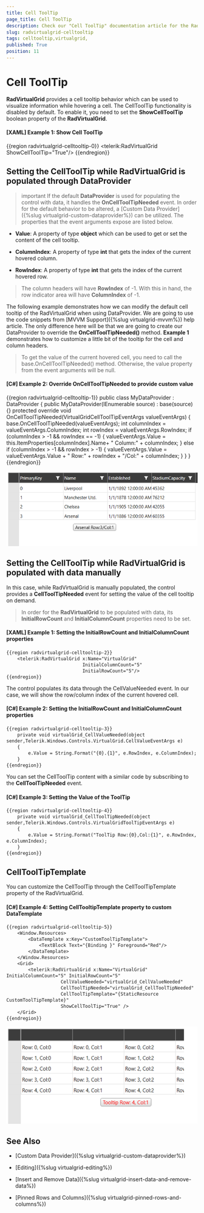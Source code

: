```yaml
---
title: Cell ToolTip
page_title: Cell ToolTip
description: Check our "Cell ToolTip" documentation article for the RadVirtualGrid WPF control.
slug: radvirtualgrid-celltooltip
tags: celltooltip,virtualgrid,
published: True
position: 11
---
```


# Cell ToolTip

__RadVirtualGrid__ provides a cell tooltip behavior which can be used to visualize information while hovering a cell. The CellToolTip functionality is disabled by default. To enable it, you need to set the __ShowCellToolTip__ boolean property of the __RadVirtualGrid__.

#### __[XAML] Example 1: Show Cell ToolTip__

{{region radvirtualgrid-celltooltip-0}}
	<telerik:RadVirtualGrid ShowCellToolTip="True"/>
{{endregion}}

## Setting the CellToolTip while RadVirtualGrid is populated through DataProvider

>important If the default __DataProvider__ is used for populating the control with data, it handles the __OnCellToolTipNeeded__ event. In order for the default behavior to be altered, a [Custom Data Provider]({%slug virtualgrid-custom-dataprovider%}) can be utilized. The properties that the event arguments expose are listed below.

* __Value__: A property of type __object__ which can be used to get or set the content of the cell tooltip.

* __ColumnIndex__: A property of type __int__ that gets the index of the current hovered column.

* __RowIndex__: A property of type __int__ that gets the index of the current hovered row.

> The column headers will have __RowIndex__ of -1. With this in hand, the row indicator area will have __ColumnIndex__ of -1.

The following example demonstrates how we can modify the default cell tooltip of the RadVirtualGrid when using DataProvider. We are going to use the code snippets from [MVVM Support]({%slug virtualgrid-mvvm%}) help article. The only difference here will be that we are going to create our DataProvider to override the __OnCellToolTipNeeded()__ method. __Example 1__ demonstrates how to customize a little bit of the tooltip for the cell and column headers.

> To get the value of the current hovered cell, you need to call the base.OnCellToolTipNeeded() method. Otherwise, the value property from the event arguments will be null.

#### __[C#] Example 2: Override OnCellToolTipNeeded to provide custom value__

{{region radvirtualgrid-celltooltip-1}}
	public class MyDataProvider : DataProvider
	{
		public MyDataProvider(IEnumerable source)
			: base(source) 	{}
		protected override void OnCellToolTipNeeded(VirtualGridCellToolTipEventArgs valueEventArgs)
		{
			base.OnCellToolTipNeeded(valueEventArgs);
			int columnIndex = valueEventArgs.ColumnIndex;
			int rowIndex = valueEventArgs.RowIndex;
			if (columnIndex > -1 && rowIndex == -1)
			{
				valueEventArgs.Value = this.ItemProperties[columnIndex].Name+ " Column:" + columnIndex;
			}
			else if (columnIndex > -1 && rowIndex > -1)
			{
				valueEventArgs.Value = valueEventArgs.Value + " Row:" + rowIndex + "/Col:" + columnIndex;
			}
		}
	}
{{endregion}}

![](images/radvirtualgrid-features-celltooltip-customtooltip.PNG)

## Setting the CellToolTip while RadVirtualGrid is populated with data manually

In this case, while RadVirtualGrid is manually populated, the control provides a __CellToolTipNeeded__ event for setting the value of the cell tooltip on demand. 

> In order for the __RadVirtualGrid__ to be populated with data, its __InitialRowCount__ and __InitialColumnCount__ properties need to be set.

#### __[XAML] Example 1: Setting the InitialRowCount and InitialColumnCount properties__
	{{region radvirtualgrid-celltooltip-2}}
		<telerik:RadVirtualGrid x:Name="VirtualGrid"  
								InitialColumnCount="5"  
								InitialRowCount="5"/> 
	{{endregion}}

The control populates its data through the CellValueNeeded event. In our case, we will show the row/column index of the current hovered cell.

#### __[C#] Example 2: Setting the InitialRowCount and InitialColumnCount properties__
	{{region radvirtualgrid-celltooltip-3}}
		private void virtualGrid_CellValueNeeded(object sender,Telerik.Windows.Controls.VirtualGrid.CellValueEventArgs e) 
		{ 
			e.Value = String.Format("{0}.{1}", e.RowIndex, e.ColumnIndex); 
		}  
	{{endregion}}

You can set the CellToolTip content with a similar code by subscribing to the __CellToolTipNeeded__ event.

#### __[C#] Example 3: Setting the Value of the ToolTip__
	{{region radvirtualgrid-celltooltip-4}}
		private void virtualGrid_CellToolTipNeeded(object sender,Telerik.Windows.Controls.VirtualGridToolTipEventArgs e) 
		{ 
			e.Value = String.Format("ToolTip Row:{0},Col:{1}", e.RowIndex, e.ColumnIndex); 
		}  
	{{endregion}}

## CellToolTipTemplate

You can customize the CellToolTip through the CellToolTipTemplate property of the RadVirtualGrid.

#### __[C#] Example 4: Setting CellTooltipTemplate property to custom DataTemplate__
	{{region radvirtualgrid-celltooltip-5}}
		<Window.Resources>
			<DataTemplate x:Key="CustomToolTipTemplate">
				<TextBlock Text="{Binding }" Foreground="Red"/>
			</DataTemplate>
		</Window.Resources>
		<Grid>
			<telerik:RadVirtualGrid x:Name="VirtualGrid" InitialColumnCount="5" InitialRowCount="5"
						CellValueNeeded="virtualGrid_CellValueNeeded" 		
						CellToolTipNeeded="virtualGrid_CellToolTipNeeded" 
						CellToolTipTemplate="{StaticResource CustomToolTipTemplate}" 
						ShowCellToolTip="True" />   
		</Grid>
	{{endregion}}

![](images/radvirtualgrid-features-celltooltip-customtooltiptemplate.PNG)	
	
## See Also

* [Custom Data Provider]({%slug virtualgrid-custom-dataprovider%})

* [Editing]({%slug virtualgrid-editing%})

* [Insert and Remove Data]({%slug virtualgrid-insert-data-and-remove-data%})

* [Pinned Rows and Columns]({%slug virtualgrid-pinned-rows-and-columns%})
